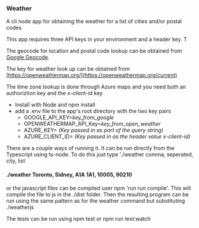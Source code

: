 ### Weather ###
A cli node app for obtaining the weather for a list of cities and/or postal codes

This app requires three API keys in your environment and a header key. T

The geocode for location and postal code lookup can be obtained from [Google Geocode](https://developers.google.com/maps/documentation/geocoding/).

The key for weather look up can be obtained from 
[https://openweathermap.org/](https://openweathermap.org/current)

The time zone lookup is done through Azure maps and you need both an authoriztion key and the x-client-id key

- Install with Node and npm install
- add a .env file to the app's root directory with the two key pairs 
  - GOOGLE_API_KEY=*key_from_google*  
  - OPENWEATHERMAP_API_Key=*key_from_open_weather*
  - AZURE_KEY= *(Key passed in as part of the query string)*
  - AZURE_CLIENT_ID= *(Key passed in as the header value x-client-id)*

There are a couple ways of running it. It can be run directly from the Typescript using ts-node. To do this just type 
'./weather comma, seperated, city, list

#### ./weather Toronto, Sidney, A1A 1A1, 10005, 90210 ####

or the javascript files can be compiled user npm 'run run compile'. This will compile the file to js in the ./dist folder.
Then the resulting program can be run using the same pattern as for the weather command but substituting ./weatherjs

The tests can be run using npm test or npm run test:watch